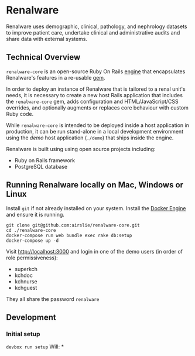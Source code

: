 # Renalware

Renalware uses demographic, clinical, pathology, and nephrology datasets to 
improve patient care, undertake clinical and administrative audits and share 
data with external systems.

## Technical Overview

`renalware-core` is an open-source Ruby On Rails [engine](http://guides.rubyonrails.org/engines.html)
that encapsulates Renalware's features in a re-usable [gem](http://guides.rubygems.org/what-is-a-gem/).

In order to deploy an instance of Renalware that is tailored to a
renal unit's needs, it is necessary to create a new host Rails application that 
includes the `renalware-core` gem, adds configuration and HTML/JavaScript/CSS 
overrides, and optionally augments or replaces core behaviour with custom Ruby 
code.

While `renalware-core` is intended to be deployed inside a host application in 
production, it can be run stand-alone in a local development environment using 
the _demo_ host application (`./demo`) that ships inside the engine.

Renalware is built using using open source projects including:
- Ruby on Rails framework
- PostgreSQL database

## Running Renalware locally on Mac, Windows or Linux

Install `git` if not already installed on your system.
Install the [Docker Engine](https://docs.docker.com/engine/install/) and ensure it is running.

```
git clone git@github.com:airslie/renalware-core.git
cd ./renalware-core
docker-compose run web bundle exec rake db:setup
docker-compose up -d
```

Visit [http://localhost:3000](http://localhost:3000) and login in one of the demo users
(in order of role permissiveness):
- superkch
- kchdoc
- kchnurse
- kchguest

They all share the password `renalware`

## Development

### Initial setup


`devbox run setup`
Will:
* 
